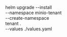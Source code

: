 helm upgrade --install \
--namespace minio-tenant \
--create-namespace \
tenant . \
--values ./values.yaml
